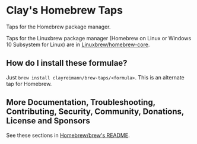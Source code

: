 # Clay's Homebrew Taps

Taps for the Homebrew package manager.

Taps for the Linuxbrew package manager (Homebrew on Linux or Windows 10 Subsystem for Linux) are in [Linuxbrew/homebrew-core](https://github.com/Linuxbrew/homebrew-core).

## How do I install these formulae?

Just `brew install clayreimann/brew-taps/<formula>`. This is an alternate tap for Homebrew.

## More Documentation, Troubleshooting, Contributing, Security, Community, Donations, License and Sponsors

See these sections in [Homebrew/brew's README](https://github.com/Homebrew/brew#homebrew).
